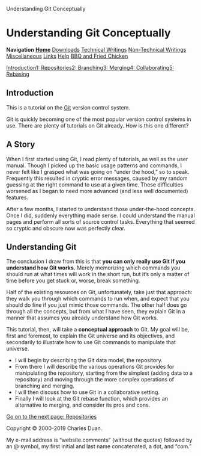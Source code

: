 Understanding Git Conceptually

# Understanding Git Conceptually

 **Navigation**
 **[Home](https://www.sbf5.com/~cduan/)**
 [Downloads](https://www.sbf5.com/~cduan/download/)
 [Technical Writings](https://www.sbf5.com/~cduan/technical/)
 [Non-Technical Writings](https://www.sbf5.com/~cduan/writings/)
 [Miscellaneous](https://www.sbf5.com/~cduan/misc/)
 [Links](https://www.sbf5.com/~cduan/links.shtml)
 [Help](https://www.sbf5.com/~cduan/nav-help.shtml)
 [BBQ and Fried Chicken](http://cd2dc.tumblr.com/about)

[Introduction](https://www.sbf5.com/~cduan/technical/git/)[1: Repositories](https://www.sbf5.com/~cduan/technical/git/git-1.shtml)[2: Branching](https://www.sbf5.com/~cduan/technical/git/git-2.shtml)[3: Merging](https://www.sbf5.com/~cduan/technical/git/git-3.shtml)[4: Collaborating](https://www.sbf5.com/~cduan/technical/git/git-4.shtml)[5: Rebasing](https://www.sbf5.com/~cduan/technical/git/git-5.shtml)

## Introduction

This is a tutorial on the [Git](http://git.or.cz/) version control system.

Git is quickly becoming one of the most popular version control systems in use. There are plenty of tutorials on Git already. How is this one different?

## A Story

When I first started using Git, I read plenty of tutorials, as well as the user manual. Though I picked up the basic usage patterns and commands, I never felt like I grasped what was going on “under the hood,” so to speak. Frequently this resulted in cryptic error messages, caused by my random guessing at the right command to use at a given time. These difficulties worsened as I began to need more advanced (and less well documented) features.

After a few months, I started to understand those under-the-hood concepts. Once I did, suddenly everything made sense. I could understand the manual pages and perform all sorts of source control tasks. Everything that seemed so cryptic and obscure now was perfectly clear.

## Understanding Git

The conclusion I draw from this is that **you can only really use Git if you understand how Git works.** Merely memorizing which commands you should run at what times will work in the short run, but it’s only a matter of time before you get stuck or, worse, break something.

Half of the existing resources on Git, unfortunately, take just that approach: they walk you through which commands to run when, and expect that you should do fine if you just mimic those commands. The other half does go through all the concepts, but from what I have seen, they explain Git in a manner that assumes you already understand how Git works.

This tutorial, then, will take a **conceptual approach** to Git. My goal will be, first and foremost, to explain the Git universe and its objectives, and secondarily to illustrate how to use Git commands to manipulate that universe.

- I will begin by describing the Git data model, the repository.
- From there I will describe the various operations Git provides for manipulating the repository, starting from the simplest (adding data to a repository) and moving through the more complex operations of branching and merging.
- I will then discuss how to use Git in a collaborative setting.
- Finally I will look at the Git rebase function, which provides an alternative to merging, and consider its pros and cons.

[Go on to the next page: Repositories](https://www.sbf5.com/~cduan/technical/git/git-1.shtml)

Copyright © 2000-2019 Charles Duan.

My e-mail address is “website.comments” (without the quotes) followed by an @ symbol, my first initial and last name concatenated, a dot, and “com.”